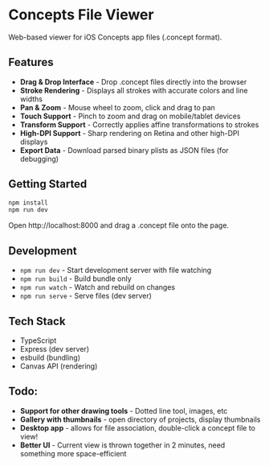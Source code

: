 # Concepts File Viewer

Web-based viewer for iOS Concepts app files (.concept format).

## Features

- **Drag & Drop Interface** - Drop .concept files directly into the browser
- **Stroke Rendering** - Displays all strokes with accurate colors and line widths
- **Pan & Zoom** - Mouse wheel to zoom, click and drag to pan
- **Touch Support** - Pinch to zoom and drag on mobile/tablet devices
- **Transform Support** - Correctly applies affine transformations to strokes
- **High-DPI Support** - Sharp rendering on Retina and other high-DPI displays
- **Export Data** - Download parsed binary plists as JSON files (for debugging)

## Getting Started

```bash
npm install
npm run dev
```

Open http://localhost:8000 and drag a .concept file onto the page.

## Development

- `npm run dev` - Start development server with file watching
- `npm run build` - Build bundle only
- `npm run watch` - Watch and rebuild on changes
- `npm run serve` - Serve files (dev server)

## Tech Stack

- TypeScript
- Express (dev server)
- esbuild (bundling)
- Canvas API (rendering)

## Todo:
- **Support for other drawing tools** - Dotted line tool, images, etc
- **Gallery with thumbnails** - open directory of projects, display thumbnails
- **Desktop app** - allows for file association, double-click a concept file to view!
- **Better UI** - Current view is thrown together in 2 minutes, need something more space-efficient
